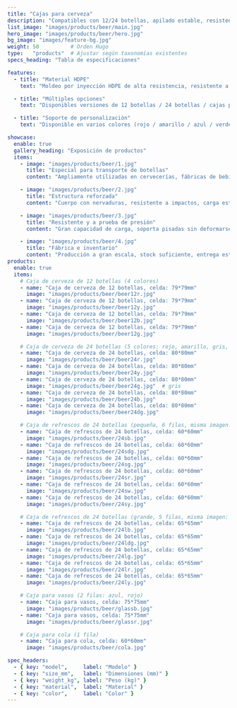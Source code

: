 ```yaml
---
title: "Cajas para cerveza"
description: "Compatibles con 12/24 botellas, apilado estable, resistentes a impactos y duraderas."
list_image: "images/products/beer/main.jpg"
hero_image: "images/products/beer/hero.jpg"
bg_image: "images/feature-bg.jpg"
weight: 50          # Orden Hugo
type:   "products"  # Ajustar según taxonomías existentes
specs_heading: "Tabla de especificaciones"

features:
  - title: "Material HDPE"
    text: "Moldeo por inyección HDPE de alta resistencia, resistente a impactos, al frío y difícil de agrietar con el uso prolongado."

  - title: "Múltiples opciones"
    text: "Disponibles versiones de 12 botellas / 24 botellas / cajas para refrescos y vasos, cubriendo diversos usos."

  - title: "Soporte de personalización"
    text: "Disponible en varios colores (rojo / amarillo / azul / verde / blanco), con opción de impresión de logotipo, suministro estable en serie."

showcase:
  enable: true
  gallery_heading: "Exposición de productos"
  items:
    - image: "images/products/beer/1.jpg"
      title: "Especial para transporte de botellas"
      content: "Ampliamente utilizadas en cervecerías, fábricas de bebidas, distribuidores y hostelería."

    - image: "images/products/beer/2.jpg"
      title: "Estructura reforzada"
      content: "Cuerpo con nervaduras, resistente a impactos, carga estable, difícil de deformar."

    - image: "images/products/beer/3.jpg"
      title: "Resistente y a prueba de presión"
      content: "Gran capacidad de carga, soporta pisadas sin deformarse, garantiza uso seguro y fiable a largo plazo."

    - image: "images/products/beer/4.jpg"
      title: "Fábrica e inventario"
      content: "Producción a gran escala, stock suficiente, entrega estable asegurada."
products:
  enable: true
  items:
    # Caja de cerveza de 12 botellas (4 colores)
    - name: "Caja de cerveza de 12 botellas, celda: 79*79mm"
      image: "images/products/beer/beer12r.jpg"
    - name: "Caja de cerveza de 12 botellas, celda: 79*79mm"
      image: "images/products/beer/beer12y.jpg"
    - name: "Caja de cerveza de 12 botellas, celda: 79*79mm"
      image: "images/products/beer/beer12b.jpg"
    - name: "Caja de cerveza de 12 botellas, celda: 79*79mm"
      image: "images/products/beer/beer12g.jpg"

    # Caja de cerveza de 24 botellas (5 colores: rojo, amarillo, gris, azul, verde)
    - name: "Caja de cerveza de 24 botellas, celda: 80*80mm"
      image: "images/products/beer/beer24r.jpg"
    - name: "Caja de cerveza de 24 botellas, celda: 80*80mm"
      image: "images/products/beer/beer24y.jpg"
    - name: "Caja de cerveza de 24 botellas, celda: 80*80mm"
      image: "images/products/beer/beer24g.jpg"  # gris
    - name: "Caja de cerveza de 24 botellas, celda: 80*80mm"
      image: "images/products/beer/beer24b.jpg"
    - name: "Caja de cerveza de 24 botellas, celda: 80*80mm"
      image: "images/products/beer/beer24dg.jpg"

    # Caja de refrescos de 24 botellas (pequeña, 6 filas, misma imagen: 24sb)
    - name: "Caja de refrescos de 24 botellas, celda: 60*60mm"
      image: "images/products/beer/24sb.jpg"
    - name: "Caja de refrescos de 24 botellas, celda: 60*60mm"
      image: "images/products/beer/24sdg.jpg"
    - name: "Caja de refrescos de 24 botellas, celda: 60*60mm"
      image: "images/products/beer/24sg.jpg"
    - name: "Caja de refrescos de 24 botellas, celda: 60*60mm"
      image: "images/products/beer/24sr.jpg"
    - name: "Caja de refrescos de 24 botellas, celda: 60*60mm"
      image: "images/products/beer/24sw.jpg"
    - name: "Caja de refrescos de 24 botellas, celda: 60*60mm"
      image: "images/products/beer/24sy.jpg"

    # Caja de refrescos de 24 botellas (grande, 5 filas, misma imagen: 24lb)
    - name: "Caja de refrescos de 24 botellas, celda: 65*65mm"
      image: "images/products/beer/24lb.jpg"
    - name: "Caja de refrescos de 24 botellas, celda: 65*65mm"
      image: "images/products/beer/24ldg.jpg"
    - name: "Caja de refrescos de 24 botellas, celda: 65*65mm"
      image: "images/products/beer/24lg.jpg"
    - name: "Caja de refrescos de 24 botellas, celda: 65*65mm"
      image: "images/products/beer/24lr.jpg"
    - name: "Caja de refrescos de 24 botellas, celda: 65*65mm"
      image: "images/products/beer/24ly.jpg"

    # Caja para vasos (2 filas: azul, rojo)
    - name: "Caja para vasos, celda: 75*75mm"
      image: "images/products/beer/glassb.jpg"
    - name: "Caja para vasos, celda: 75*75mm"
      image: "images/products/beer/glassr.jpg"

    # Caja para cola (1 fila)
    - name: "Caja para cola, celda: 60*60mm"
      image: "images/products/beer/cola.jpg"

spec_headers:
  - { key: "model",     label: "Modelo" }
  - { key: "size_mm",   label: "Dimensiones (mm)" }
  - { key: "weight_kg", label: "Peso (kg)" }
  - { key: "material",  label: "Material" }
  - { key: "color",     label: "Color" }
---
```

